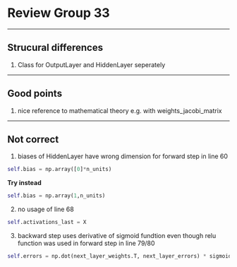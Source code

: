 # Review Group 33

***
## Strucural differences 
1. Class for OutputLayer and HiddenLayer seperately

***
## Good points
1. nice reference to mathematical theory e.g. with weights_jacobi_matrix

***
## Not correct
1. biases of HiddenLayer have wrong dimension for forward step in line 60

```python
self.bias = np.array([0]*n_units)
```

**Try instead**
```python
self.bias = np.array(1,n_units)
```

2. no usage of line 68
```python
self.activations_last = X
```

3. backward step uses derivative of sigmoid fundtion even though relu function was used in forward step in line 79/80
```python
self.errors = np.dot(next_layer_weights.T, next_layer_errors) * sigmoid_prime(np.dot(self.weights, last_layer_activations.T))
```



